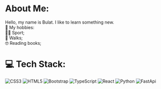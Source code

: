 # About Me:
Hello, my name is Bulat. I like to learn something new.<br>
:speech_balloon: My hobbies:<br>
:weight_lifting_man: Sport;<br> 
:walking: Walks;<br>
:nerd_face: Reading books;<br>

# 💻 Tech Stack:
![CSS3](https://img.shields.io/badge/css3-%231572B6.svg?style=for-the-badge&logo=css3&logoColor=white) ![HTML5](https://img.shields.io/badge/html5-%23E34F26.svg?style=for-the-badge&logo=html5&logoColor=white)  ![Bootstrap](https://img.shields.io/badge/bootstrap-%23563D7C.svg?style=for-the-badge&logo=bootstrap&logoColor=white) ![TypeScript](https://img.shields.io/badge/TypeSctipt-blue?logo=typescript&logoColor=white&style=for-the-badge) ![React](https://img.shields.io/badge/React-black?logo=react&logoColor=blue&style=for-the-badge) ![Python](https://img.shields.io/badge/Python-yellow?logo=python&logoColor=blue&style=for-the-badge) ![FastApi](https://img.shields.io/badge/FastApi-darkgreen?logo=fastapi&logoColor=white&style=for-the-badge)
